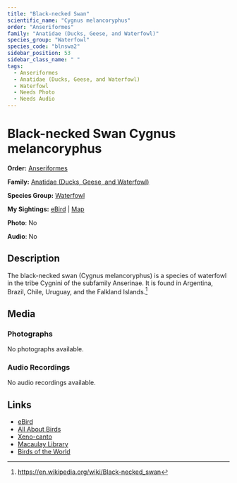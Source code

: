 ```yaml
---
title: "Black-necked Swan"
scientific_name: "Cygnus melancoryphus"
order: "Anseriformes"
family: "Anatidae (Ducks, Geese, and Waterfowl)"
species_group: "Waterfowl"
species_code: "blnswa2"
sidebar_position: 53
sidebar_class_name: " "
tags: 
  - Anseriformes
  - Anatidae (Ducks, Geese, and Waterfowl)
  - Waterfowl
  - Needs Photo
  - Needs Audio
---
```


# Black-necked Swan <span className='sci_name'>Cygnus melancoryphus</span>

**Order:** [Anseriformes](/tags/anseriformes)

**Family:** [Anatidae (Ducks, Geese, and Waterfowl)](/tags/anatidae-ducks-geese-and-waterfowl)

**Species Group:** [Waterfowl](/tags/waterfowl)

**My Sightings:** [eBird](https://ebird.org/lifelist?r=world&time=life&spp=blnswa2) | [Map](/map?species_code=blnswa2)

**Photo**: No 

**Audio**: No

## Description
The black-necked swan (Cygnus melancoryphus) is a species of waterfowl in the tribe Cygnini of the subfamily Anserinae. It is found in Argentina, Brazil, Chile, Uruguay, and the Falkland Islands.[^1]

[^1]: https://en.wikipedia.org/wiki/Black-necked_swan

## Media
### Photographs
No photographs available.

### Audio Recordings
No audio recordings available.

## Links
* [eBird](https://ebird.org/species/blnswa2) 
* [All About Birds](https://www.allaboutbirds.org/guide/blnswa2) 
* [Xeno-canto](https://www.xeno-canto.org/species/cygnus-melancoryphus) 
* [Macaulay Library](https://search.macaulaylibrary.org/catalog?taxonCode=blnswa2&sort=rating_rank_desc)
* [Birds of the World](https://birdsoftheworld.org/bow/species/blnswa2)
